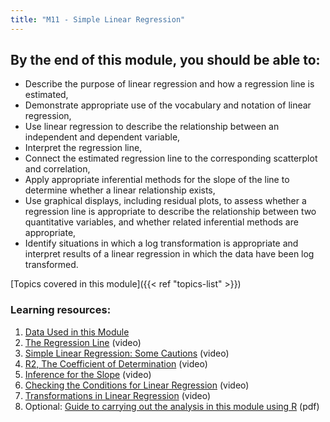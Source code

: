 ```yaml
---
title: "M11 - Simple Linear Regression"
---
```


## By the end of this module, you should be able to:

- Describe the purpose of linear regression and how a regression line is estimated,
- Demonstrate appropriate use of the vocabulary and notation of linear regression,
- Use linear regression to describe the relationship between an independent and dependent variable,
- Interpret the regression line,
- Connect the estimated regression line to the corresponding scatterplot and correlation,
- Apply appropriate inferential methods for the slope of the line to determine whether a linear relationship exists,
- Use graphical displays, including residual plots, to assess whether a regression line is appropriate to describe the relationship between two quantitative variables, and whether related inferential methods are appropriate,
- Identify situations in which a log transformation is appropriate and interpret results of a linear regression in which the data have been log transformed.

[Topics covered in this module]({{< ref "topics-list" >}})

### Learning resources:

1. [Data Used in this Module](./1-data-used)
2. [The Regression Line](./2-the-regression-line) (video)
3. [Simple Linear Regression: Some Cautions](./3-simple-linear-regression) (video)
4. [R2, The Coefficient of Determination](./4-r2-the-coefficient-of-determinination) (video)
5. [Inference for the Slope](./5-inference-for-the-slope) (video)
6. [Checking the Conditions for Linear Regression](./6-checking-the-conditions-for-linear-regression) (video)
7. [Transformations in Linear Regression](./7-transformations-in-linear-regression) (video)
8. Optional: [Guide to carrying out the analysis in this module using R](./Regression_R.pdf) (pdf)